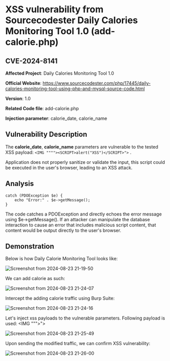 # XSS vulnerability from Sourcecodester Daily Calories Monitoring Tool 1.0 (add-calorie.php)
## CVE-2024-8141

**Affected Project**: Daily Calories Monitoring Tool 1.0

**Official Website**: https://www.sourcecodester.com/php/17445/daily-calories-monitoring-tool-using-php-and-mysql-source-code.html

**Version**: 1.0

**Related Code file**: add-calorie.php

**Injection parameter**: calorie_date, calorie_name

## Vulnerability Description

The **calorie_date**, **calorie_name** parameters are vulnerable to the tested XSS payload: `<IMG """"><SCRIPT>alert("XSS")</SCRIPT>">`
.

Application does not properly sanitize or validate the input, this script could be executed in the user's browser, leading to an XSS attack.

## Analysis

```
catch (PDOException $e) {
    echo "Error:" . $e->getMessage();
}
```

The code catches a PDOException and directly echoes the error message using $e->getMessage(). If an attacker can manipulate the database interaction to cause an error that includes malicious script content, that content would be output directly to the user's browser.


## Demonstration
Below is how Daily Calorie Monitoring Tool looks like:

![Screenshot from 2024-08-23 21-19-50](https://github.com/user-attachments/assets/8610e539-9638-4924-824e-b60a014671b4)

We can add calorie as such:

![Screenshot from 2024-08-23 21-24-07](https://github.com/user-attachments/assets/76e9b026-e501-4fe6-9a0a-d85dafd3a434)

Intercept the adding calorie traffic using Burp Suite:

![Screenshot from 2024-08-23 21-24-16](https://github.com/user-attachments/assets/18291d0a-8d9b-4420-91b4-751c9b2bad37)

Let's inject xss payloads to the vulnerable parameters. Following payload is used: <IMG """><SCRIPT>alert("XSS")</SCRIPT>">

![Screenshot from 2024-08-23 21-25-49](https://github.com/user-attachments/assets/f42bde8a-fc42-473c-94bc-d4df7de39626)

Upon sending the modified traffic, we can confirm XSS vulnerability:

![Screenshot from 2024-08-23 21-26-00](https://github.com/user-attachments/assets/4290a8c1-0daa-4992-a675-d5753b2b115a)
